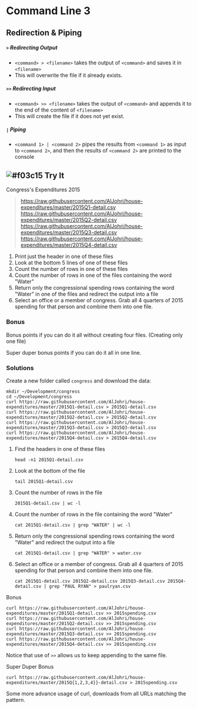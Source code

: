 # Command Line 3

## Redirection & Piping

##### `>` Redirecting Output
* `<command> > <filename>` takes the output of `<command>` and saves it in `<filename>`
* This will overwrite the file if it already exists.

##### `>>` Redirecting Input
* `<command> >> <filename>` takes the output of `<command>` and appends it to the end of the content of `<filename>`
* This will create the file if it does not yet exist.

##### `|` Piping
* `<command 1> | <command 2>` pipes the results from `<command 1>` as input to `<command 2>`, and then the results of `<command 2>` are printed to the console

## ![#f03c15](https://placehold.it/15/f03c15/000000?text=+) Try It

Congress's Expenditures 2015

>https://raw.githubusercontent.com/AlJohri/house-expenditures/master/2015Q1-detail.csv
>https://raw.githubusercontent.com/AlJohri/house-expenditures/master/2015Q2-detail.csv
>https://raw.githubusercontent.com/AlJohri/house-expenditures/master/2015Q3-detail.csv
>https://raw.githubusercontent.com/AlJohri/house-expenditures/master/2015Q4-detail.csv

1. Print just the header in one of these files
2. Look at the bottom 5 lines of one of these files
3. Count the number of rows in one of these files
4. Count the number of rows in one of the files containing the word "Water"
5. Return only the congressional spending rows containing the word "Water" in one of the files and redirect the output into a file
6. Select an office or a member of congress. Grab all 4 quarters of 2015 spending for that person and combine them into one file.

### Bonus
Bonus points if you can do it all without creating four files. (Creating only one file)

Super duper bonus points if you can do it all in one line.

### Solutions

Create a new folder called `congress` and download the data:

```
mkdir ~/Development/congress
cd ~/Development/congress
curl https://raw.githubusercontent.com/AlJohri/house-expenditures/master/2015Q1-detail.csv > 2015Q1-detail.csv
curl https://raw.githubusercontent.com/AlJohri/house-expenditures/master/2015Q2-detail.csv > 2015Q2-detail.csv
curl https://raw.githubusercontent.com/AlJohri/house-expenditures/master/2015Q3-detail.csv > 2015Q3-detail.csv
curl https://raw.githubusercontent.com/AlJohri/house-expenditures/master/2015Q4-detail.csv > 2015Q4-detail.csv
```

1. Find the headers in one of these files

	```
	head -n1 2015Q1-detail.csv
	```

2. Look at the bottom of the file

	```
	tail 2015Q1-detail.csv
	```

3. Count the number of rows in the file

	```
	2015Q1-detail.csv | wc -l
	```

4. Count the number of rows in the file containing the word "Water"

	```
	cat 2015Q1-detail.csv | grep "WATER" | wc -l
	```

5. Return only the congressional spending rows containing the word "Water" and redirect the output into a file

	```
	cat 2015Q1-detail.csv | grep "WATER" > water.csv
	```

6. Select an office or a member of congress. Grab all 4 quarters of 2015 spending for that person and combine them into one file.

	```
	cat 2015Q1-detail.csv 2015Q2-detail.csv 2015Q3-detail.csv 2015Q4-detail.csv | grep "PAUL RYAN" > paulryan.csv
	```

Bonus

```
curl https://raw.githubusercontent.com/AlJohri/house-expenditures/master/2015Q1-detail.csv >> 2015spending.csv
curl https://raw.githubusercontent.com/AlJohri/house-expenditures/master/2015Q2-detail.csv >> 2015spending.csv
curl https://raw.githubusercontent.com/AlJohri/house-expenditures/master/2015Q3-detail.csv >> 2015spending.csv
curl https://raw.githubusercontent.com/AlJohri/house-expenditures/master/2015Q4-detail.csv >> 2015spending.csv
```

Notice that use of `>>` allows us to keep appending to the same file.

Super Duper Bonus

```
curl https://raw.githubusercontent.com/AlJohri/house-expenditures/master/2015Q{1,2,3,4}}-detail.csv > 2015spending.csv
```

Some more advance usage of curl, downloads from all URLs matching the pattern.
